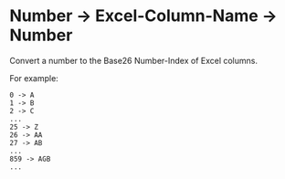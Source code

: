 # Number -> Excel-Column-Name -> Number

Convert a number to the Base26 Number-Index of Excel columns.

For example:
```
0 -> A
1 -> B
2 -> C
...
25 -> Z
26 -> AA
27 -> AB
...
859 -> AGB
...
```

